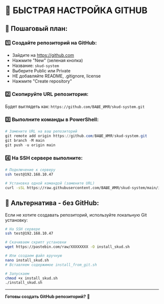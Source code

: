 # 🎯 БЫСТРАЯ НАСТРОЙКА GITHUB

## 📝 Пошаговый план:

### 1️⃣ **Создайте репозиторий на GitHub:**
- Зайдите на https://github.com
- Нажмите "New" (зеленая кнопка)
- Название: `skud-system`
- Выберите Public или Private
- НЕ добавляйте README, .gitignore, license
- Нажмите "Create repository"

### 2️⃣ **Скопируйте URL репозитория:**
Будет выглядеть как: `https://github.com/ВАШЕ_ИМЯ/skud-system.git`

### 3️⃣ **Выполните команды в PowerShell:**
```powershell
# Замените URL на ваш репозиторий
git remote add origin https://github.com/ВАШЕ_ИМЯ/skud-system.git
git branch -M main
git push -u origin main
```

### 4️⃣ **На SSH сервере выполните:**
```bash
# Подключение к серверу
ssh test@192.168.10.47

# Установка одной командой (замените URL)
curl -sSL https://raw.githubusercontent.com/ВАШЕ_ИМЯ/skud-system/main/install_from_git.sh | bash
```

## 🎯 **Альтернатива - без GitHub:**

Если не хотите создавать репозиторий, используйте локальную Git установку:

```bash
# На SSH сервере
ssh test@192.168.10.47

# Скачиваем скрипт установки
wget https://pastebin.com/raw/XXXXXXXX -O install_skud.sh

# Или создаем файл вручную
nano install_skud.sh
# Вставляем содержимое install_from_git.sh

# Запускаем
chmod +x install_skud.sh
./install_skud.sh
```

---

**Готовы создать GitHub репозиторий?** 🚀